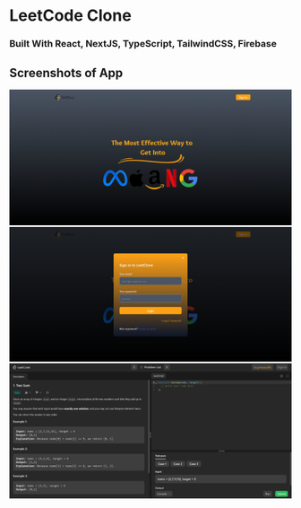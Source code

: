# LeetCode Clone

### Built With React, NextJS, TypeScript, TailwindCSS, Firebase
## Screenshots of App


![Screenshot of App](https://github.com/eliminatorx1/screenshots/blob/master/Screenshot%202023-09-09%20214652.png)
![Screenshot of App](https://github.com/eliminatorx1/screenshots/blob/master/Screenshot%202023-09-09%20214818.png)
![Screenshot of App](https://github.com/eliminatorx1/screenshots/blob/master/Screenshot%202023-09-09%20214843.png)
